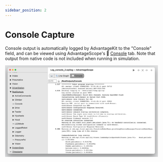 ```yaml
---
sidebar_position: 2
---
```


# Console Capture

Console output is automatically logged by AdvantageKit to the "Console" field, and can be viewed using AdvantageScope's 💬 [Console](https://docs.advantagescope.org/tab-reference/console) tab. Note that output from native code is not included when running in simulation.

![Console screenshot](img/console-1.png)
